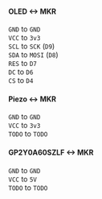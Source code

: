 #### OLED <-> MKR

`GND` to `GND`  
`VCC` to `3v3`  
`SCL` to `SCK` (`D9`)  
`SDA` to `MOSI` (`D8`)  
`RES` to `D7`  
`DC` to `D6`  
`CS` to `D4`  

#### Piezo <-> MKR

`GND` to `GND`  
`VCC` to `3v3`  
`TODO` to `TODO`  

#### GP2Y0A60SZLF <-> MKR

`GND` to `GND`  
`VCC` to `5V`  
`TODO` to `TODO`  